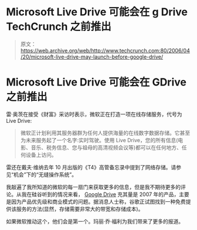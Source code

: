 # Microsoft Live Drive 可能会在 g Drive TechCrunch 之前推出

> 原文：<https://web.archive.org/web/http://www.techcrunch.com:80/2006/04/20/microsoft-live-drive-may-launch-before-google-drive/>

# Microsoft Live Drive 可能会在 GDrive 之前推出

雷·奥茨在接受《财富》采访时表示，微软正在打造一项在线存储服务，代号为 Live Drive:

> 微软正计划利用其服务器群为任何人提供海量的在线数字数据存储。它甚至为未来服务起了一个名字:实时驾驶。使用 Live Drive，您的所有信息(电影、音乐、税务信息、您与祖母的高清视频会议等)都可以在任何地方、任何设备上访问。

雷还在戴夫·维纳去年 10 月出版的《T4》高管备忘录中提到了网络存储。请参见“机会”下的“无缝操作系统”。

我敲遍了我所知道的微软的每一扇门来获取更多的信息，但是我不期待更多的评论。从我在硅谷听到的情况来看， [Google Drive](https://web.archive.org/web/20221005054720/http://www.beta.techcrunch.com/2006/03/06/google-drive-what-we-know-so-far/) 充其量是 2007 年的产品，主要是因为产品优先级和商业模式的问题。据消息人士称，谷歌正试图找到一种免费提供该服务的方法(显然，存储需要非常大的带宽和存储成本)。

如果微软推动这个，他们会是第一个。玛丽·乔·福利为我们带来了更多的报道。